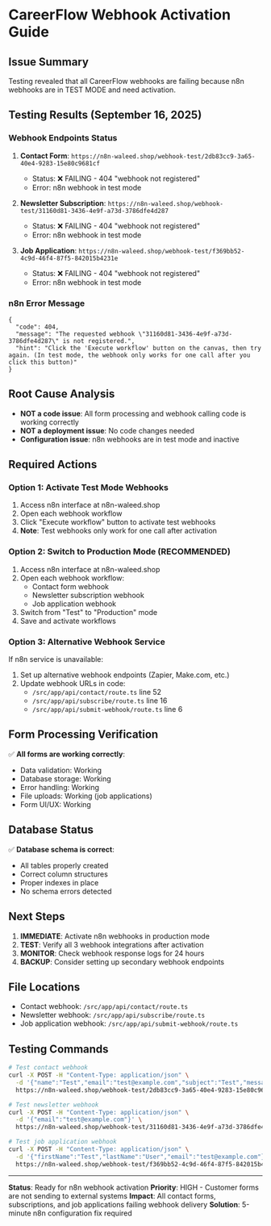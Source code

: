 # CareerFlow Webhook Activation Guide

## Issue Summary
Testing revealed that all CareerFlow webhooks are failing because n8n webhooks are in TEST MODE and need activation.

## Testing Results (September 16, 2025)

### Webhook Endpoints Status
1. **Contact Form**: `https://n8n-waleed.shop/webhook-test/2db83cc9-3a65-40e4-9283-15e80c9681cf`
   - Status: ❌ FAILING - 404 "webhook not registered"
   - Error: n8n webhook in test mode

2. **Newsletter Subscription**: `https://n8n-waleed.shop/webhook-test/31160d81-3436-4e9f-a73d-3786dfe4d287`
   - Status: ❌ FAILING - 404 "webhook not registered"
   - Error: n8n webhook in test mode

3. **Job Application**: `https://n8n-waleed.shop/webhook-test/f369bb52-4c9d-46f4-87f5-842015b4231e`
   - Status: ❌ FAILING - 404 "webhook not registered"
   - Error: n8n webhook in test mode

### n8n Error Message
```
{
  "code": 404,
  "message": "The requested webhook \"31160d81-3436-4e9f-a73d-3786dfe4d287\" is not registered.",
  "hint": "Click the 'Execute workflow' button on the canvas, then try again. (In test mode, the webhook only works for one call after you click this button)"
}
```

## Root Cause Analysis
- **NOT a code issue**: All form processing and webhook calling code is working correctly
- **NOT a deployment issue**: No code changes needed
- **Configuration issue**: n8n webhooks are in test mode and inactive

## Required Actions

### Option 1: Activate Test Mode Webhooks
1. Access n8n interface at n8n-waleed.shop
2. Open each webhook workflow
3. Click "Execute workflow" button to activate test webhooks
4. **Note**: Test webhooks only work for one call after activation

### Option 2: Switch to Production Mode (RECOMMENDED)
1. Access n8n interface at n8n-waleed.shop
2. Open each webhook workflow:
   - Contact form webhook
   - Newsletter subscription webhook
   - Job application webhook
3. Switch from "Test" to "Production" mode
4. Save and activate workflows

### Option 3: Alternative Webhook Service
If n8n service is unavailable:
1. Set up alternative webhook endpoints (Zapier, Make.com, etc.)
2. Update webhook URLs in code:
   - `/src/app/api/contact/route.ts` line 52
   - `/src/app/api/subscribe/route.ts` line 16
   - `/src/app/api/submit-webhook/route.ts` line 6

## Form Processing Verification
✅ **All forms are working correctly**:
- Data validation: Working
- Database storage: Working
- Error handling: Working
- File uploads: Working (job applications)
- Form UI/UX: Working

## Database Status
✅ **Database schema is correct**:
- All tables properly created
- Correct column structures
- Proper indexes in place
- No schema errors detected

## Next Steps
1. **IMMEDIATE**: Activate n8n webhooks in production mode
2. **TEST**: Verify all 3 webhook integrations after activation
3. **MONITOR**: Check webhook response logs for 24 hours
4. **BACKUP**: Consider setting up secondary webhook endpoints

## File Locations
- Contact webhook: `/src/app/api/contact/route.ts`
- Newsletter webhook: `/src/app/api/subscribe/route.ts`
- Job application webhook: `/src/app/api/submit-webhook/route.ts`

## Testing Commands
```bash
# Test contact webhook
curl -X POST -H "Content-Type: application/json" \
  -d '{"name":"Test","email":"test@example.com","subject":"Test","message":"Test"}' \
  https://n8n-waleed.shop/webhook-test/2db83cc9-3a65-40e4-9283-15e80c9681cf

# Test newsletter webhook
curl -X POST -H "Content-Type: application/json" \
  -d '{"email":"test@example.com"}' \
  https://n8n-waleed.shop/webhook-test/31160d81-3436-4e9f-a73d-3786dfe4d287

# Test job application webhook
curl -X POST -H "Content-Type: application/json" \
  -d '{"firstName":"Test","lastName":"User","email":"test@example.com"}' \
  https://n8n-waleed.shop/webhook-test/f369bb52-4c9d-46f4-87f5-842015b4231e
```

---
**Status**: Ready for n8n webhook activation
**Priority**: HIGH - Customer forms are not sending to external systems
**Impact**: All contact forms, subscriptions, and job applications failing webhook delivery
**Solution**: 5-minute n8n configuration fix required